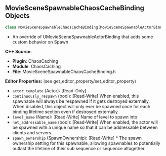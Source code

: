 ## MovieSceneSpawnableChaosCacheBinding Objects

```python
class MovieSceneSpawnableChaosCacheBinding(MovieSceneSpawnableActorBinding)
```

* An override of UMovieSceneSpawnableActorBinding that adds some custom behavior on Spawn

**C++ Source:**

- **Plugin**: ChaosCaching
- **Module**: ChaosCaching
- **File**: MovieSceneSpawnableChaosCacheBinding.h

**Editor Properties:** (see get_editor_property/set_editor_property)

- ``actor_template`` (Actor):  [Read-Only]
- ``continuously_respawn`` (bool):  [Read-Write] When enabled, this spawnable will always be respawned if it gets destroyed externally. When disabled, this object will only ever be spawned once for each binding lifetime section even if destroyed externally.
- ``level_name`` (Name):  [Read-Write] Name of level to spawn into
- ``net_addressable_name`` (bool):  [Read-Write] When enabled, the actor will be spawned with a unique name so that it can be addressable between clients and servers.
- ``spawn_ownership`` (SpawnOwnership):  [Read-Write] * The spawn ownership setting for this spawnable, allowing spawnables to potentially outlast the lifetime of their sub sequence or sequence altogether.

<a id="unreal.ChaosCacheCollection"></a>